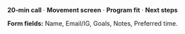 **20‑min call** · **Movement screen** · **Program fit** · **Next steps**

**Form fields:** Name, Email/IG, Goals, Notes, Preferred time.
